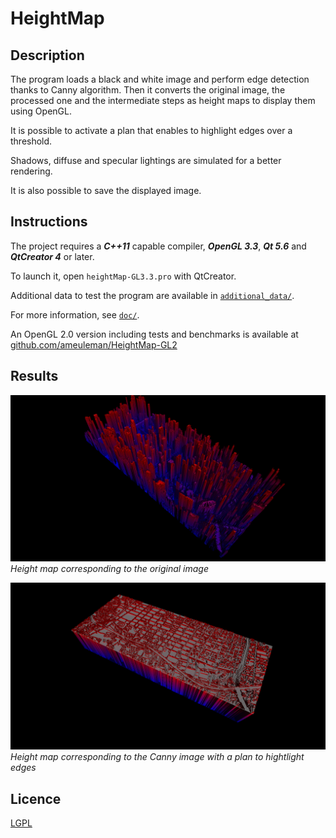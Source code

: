 # HeightMap

## Description
The program loads a black and white image and perform edge detection thanks to Canny algorithm. Then it converts the original image, the processed one and the intermediate steps as height maps to display them using OpenGL. 

It is possible to activate a plan that enables to highlight edges over a threshold. 

Shadows, diffuse and specular lightings are simulated for a better rendering.

It is also possible to save the displayed image.

## Instructions
The project requires a ***C++11*** capable compiler, ***OpenGL 3.3***, ***Qt 5.6*** and ***QtCreator 4*** or later.

To launch it, open `heightMap-GL3.3.pro` with QtCreator.

Additional data to test the program are available in [`additional_data/`](additional_data/).

For more information, see [`doc/`](doc/).

An OpenGL 2.0 version including tests and benchmarks is available at [github.com/ameuleman/HeightMap-GL2](https://github.com/ameuleman/HeightMap-GL2)

## Results
![raw](/results/city_raw.png)
*Height map corresponding to the original image*

![Canny](/results/city_canny.png)
*Height map corresponding to the Canny image with a plan to hightlight edges*

## Licence

[LGPL](http://www.gnu.org/licenses/licenses.en.html)

